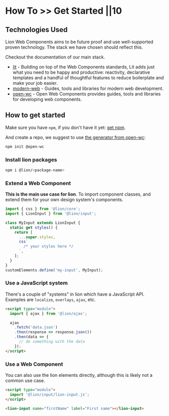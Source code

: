 # How To >> Get Started ||10

## Technologies Used

Lion Web Components aims to be future proof and use well-supported proven technology. The stack we have chosen should reflect this.

Checkout the documentation of our main stack.

- [lit](https://lit.dev/) - Building on top of the Web Components standards, Lit adds just what you need to be happy and productive: reactivity, declarative templates and a handful of thoughtful features to reduce boilerplate and make your job easier.
- [modern-web](https://modern-web.dev) - Guides, tools and libraries for modern web development.
- [open-wc](https://open-wc.org) - Open Web Components provides guides, tools and libraries for developing web components.

## How to get started

Make sure you have `npm`, if you don't have it yet: [get npm](https://www.npmjs.com/get-npm).

And create a repo, we suggest to use [the generator from open-wc](https://open-wc.org/docs/development/generator/):

```bash
npm init @open-wc
```

### Install lion packages

```bash
npm i @lion/<package-name>
```

### Extend a Web Component

**This is the main use case for lion**. To import component classes, and extend them for your own design system's components.

```js
import { css } from '@lion/core';
import { LionInput } from '@lion/input';

class MyInput extends LionInput {
  static get styles() {
    return [
      ...super.styles,
      css`
        /* your styles here */
      `,
    ];
  }
}
customElements.define('my-input', MyInput);
```

### Use a JavaScript system

There's a couple of "systems" in lion which have a JavaScript API. Examples are `localize`, `overlays`, `ajax`, etc.

```html
<script type="module">
  import { ajax } from '@lion/ajax';

  ajax
    .fetch('data.json')
    .then(response => response.json())
    .then(data => {
      // do something with the data
    });
</script>
```

### Use a Web Component

You can also use the lion elements directly, although this is likely not a common use case.

```html
<script type="module">
  import '@lion/input/lion-input.js';
</script>

<lion-input name="firstName" label="First name"></lion-input>
```
